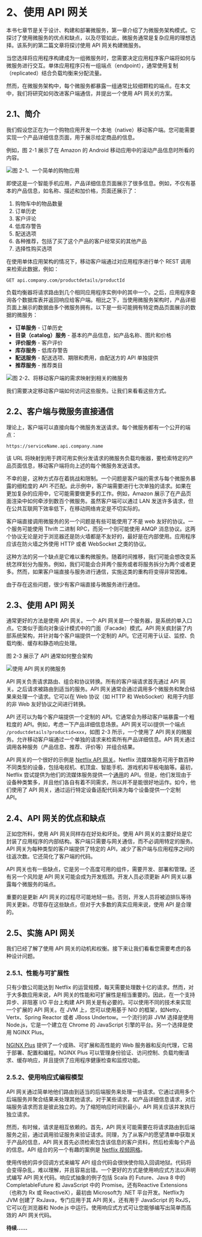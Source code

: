 # 2、使用 API 网关
本书七章节是关于设计、构建和部署微服务，第一章介绍了为微服务架构模式。它探讨了使用微服务的优点和缺点，以及尽管如此，微服务通常是复杂应用的理想选择。该系列的第二篇文章将探讨使用 API 网关构建微服务。

当您选择将应用程序构建成为一组微服务时，您需要决定应用程序客户端将如何与微服务进行交互。单体应用程序只有一组端点（endpoint），通常使用复制（replicated）结合负载均衡来分配流量。

然而，在微服务架构中，每个微服务都暴露一组通常比较细颗粒的端点。在本文中，我们将研究如何改进客户端通信，并提出一个使用 API 网关的方案。

## 2.1、简介
我们假设您正在为一个购物应用开发一个本地（native）移动客户端。您可能需要实现一个产品详细信息页面，用于展示给定商品的信息。

例如，图 2-1 展示了在 Amazon 的 Android 移动应用中的滚动产品信息时所看的内容。

![图 2-1、一个简单的购物应用](https://github.com/oopsguy/microservices-from-design-to-deployment-chinese/blob/master/resources/2-1.png)

即使这是一个智能手机应用，产品详细信息页面展示了很多信息。例如，不仅有基本的产品信息，如名称、描述和加价格，页面还展示了：

1. 购物车中的物品数量
2. 订单历史
3. 客户评论
4. 低库存警告
5. 配送选项
6. 各种推荐，包括了买了这个产品的客户经常买的其他产品
7. 选择性购买选项

在使用单体应用架构的情况下，移动客户端通过对应用程序进行单个 REST 调用来检索此数据，例如：

```
GET api.company.com/productdetails/productId
``` 

负载均衡器将请求路由到几个相同应用程序实例中的其中一个。之后，应用程序查询各个数据库表并返回响应给客户端。相比之下，当使用微服务架构时，产品详细页面上展示的数据由多个微服务拥有。以下是一些可能拥有特定商品页面展示的数据的微服务：

- **订单服务** - 订单历史
- **目录（catalog）服务** - 基本的产品信息，如产品名称、图片和价格
- **评价服务** - 客户评价
- **库存服务** - 低库存警告
- **配送服务** - 配送选项、期限和费用，由配送方的 API 单独提供  
- **推荐服务** - 推荐类目

![图 2-2、将移动客户端的需求映射到相关的微服务](https://github.com/oopsguy/microservices-from-design-to-deployment-chinese/blob/master/resources/2-2.png)

我们需要决定移动客户端如何访问这些服务。让我们来看看这些方式。

## 2.2、客户端与微服务直接通信
理论上，客户端可以直接向每个微服务发送请求。每个微服务都有一个公开的端点：

```
https://serviceName.api.company.name
```
该 URL 将映射到用于跨可用实例分发请求的微服务负载均衡器，要检索特定的产品页面信息，移动客户端将向上述的每个微服务发送请求。

不幸的是，这种方式存在着挑战和限制。一个问题是客户端的需求与每个微服务暴露的细粒度的 API 不匹配。此示例中，客户端需要进行七次单独的请求。如果在更加复杂的应用中，它可能需要做更多的工作。例如，Amazon 展示了在产品页面渲染中如何牵涉到数百个微服务。虽然客户端可以通过 LAN 发送许多请求，但在公共互联网下效率低下，在移动网络肯定是不切实际的。

客户端直接调用微服务的另一个问题是有些可能使用了不是 web 友好的协议。一个服务可能使用 Thrift 二进制 RPC，而另一个则可能使用 AMQP 消息协议。这两个协议无论是对于浏览器还是防火墙都是不友好的，最好是在内部使用。应用程序应该在防火墙之外使用 HTTP 或者 WebSocket 之类的协议。

这种方法的另一个缺点是它难以重构微服务。随着时间推移，我们可能会想改变系统怎样划分为服务。例如，我们可能会合并两个服务或者将服务拆分为两个或者更多。然而，如果客户端直接与服务进行通信，实施这类的重构将变得非常困难。

由于存在这些问题，很少有客户端直接与微服务进行通信。

## 2.3、使用 API 网关
通常更好的方法是使用 API 网关。一个 API 网关是一个服务器，是系统的单入口点。它类似于面向对象设计模式中的门面（Facade）模式。API 网关疯封装了内部系统架构，并针对每个客户端提供一个定制的 API。它还可用于认证、监控、负载均衡、缓存和静态响应处理。

图 2-3 展示了 API 通常如何整合架构

![使用 API 网关的微服务](https://github.com/oopsguy/microservices-from-design-to-deployment-chinese/blob/master/resources/2-3.png)

API 网关负责请求路由、组合和协议转换。所有的客户端请求首先通过 API 网关。之后请求被路由到适当的服务。API 网关通常会通过调用多个微服务和聚合结果来处理一个请求。它可以在 Web 协议（如 HTTP 和 WebSocket）和用于内部的非 Web 友好协议之间进行转换。

API 还可以为每个客户端提供一个定制的 API。它通常会为移动客户端暴露一个粗粒度的 API。例如，考虑一下产品详细信息场景。API 网关可以i提供一个端点 `/productdetails?productid=xxx`，如图 2-3 所示，一个使用了 API 网关的微服务。允许移动客户端通过一个单独的请求来检索所有产品详细信息。API 网关通过调用各种服务（产品信息、推荐、评价等）并组合结果。

API 网关的一个很好的示例是 [Netflix API 网关](http://techblog.netflix.com/2013/02/rxjava-netflix-api.html)。Netflix 流媒体服务可用于数百种不同类型的设备，包括电视机、机顶盒、智能手机、游戏机和平板电脑等。最初，Netflix 尝试提供为他们的流媒体服务提供一个[通用](http://www.programmableweb.com/news/why-rest-keeps-me-night/2012/05/15)的 API。但是，他们发现由于设备种类繁多，并且他们各自有着不同需求，所以并不是能很好地运作。如今，他们使用了 API 网关，通过运行特定设备适配代码来为每个设备提供一个定制 API。

## 2.4、API 网关的优点和缺点
正如您所料，使用 API 网关同样存在好处和坏处。使用 API 网关的主要好处是它封装了应用程序的内部结构。客户端只需要与网关通信，而不必调用特定的服务。API 网关为每种类型的客户端提供了特定的 API，减少了客户端与应用程序之间的往返次数。它还简化了客户端的代码。

API 网关也有一些缺点，它是另一个高度可用的组件，需要开发、部署和管理。还有另一个风险是 API 网关可能会成为开发瓶颈。开发人员必须更新 API 网关以暴露每个微服务的端点。

重要的是更新 API 网关的过程尽可能地轻一些。否则，开发人员将被迫排队等待网关更新。尽管存在这些缺点，但对于大多数的真实应用来说，使用 API 是合理的。

## 2.5、实施 API 网关
我们已经了解了使用 API 网关的动机和权衡。接下来让我们看看您需要考虑的各种设计问题。

### 2.5.1、性能与可扩展性
只有少数公司能达到 Netflix 的运营规模，每天需要处理数十亿的请求。然而，对于大多数应用来说，API 网关的性能和可扩展性是相当重要的。因此，在一个支持异步、非阻塞 I/O 平台上构建 API 网关是有必要的。可以使用不同的技术来实现一个扩展的 API 网关。在 JVM 上，您可以使用基于 NIO 的框架，如Netty、Vertx、Spring Reactor 或者 JBoss Undertow。一个流行的非 JVM 选择是使用 Node.js，它是一个建立在 Chrome 的 JavaScript 引擎的平台。另一个选择是使用 NGINX Plus。

[NGINX Plus](https://www.nginx.com/solutions/api-gateway/) 提供了一个成熟、可扩展和高性能的 Web 服务器和反向代理，它易于部署、配置和编程。NGINX Plus 可以管理身份验证、访问控制、负载均衡请求、缓存响应，并且提供了应用程序健康检查和监控功能。

### 2.5.2、使用响应式编程模型
API 网关通过简单地他们路由到适当的后端服务来处理一些请求。它通过调用多个后端服务并聚合结果来处理其他请求。对于某些请求，如产品详细信息请求，对后端服务请求而言是彼此独立的。为了缩短响应时间到最小，API 网关应该并发执行独立请求。

然而，有时候，请求是相互依赖的。首先，API 网关可能需要在将请求路由到后端服务之前，通过调用验证服务来验证请求。同理，为了从客户的愿望清单中获取关于产品的信息，API 网关首先必须检索包含该信息的客户资料，然后检索每个产品的信息。API 组合的另一个有趣的案例是 [Netflix 视频网格](http://techblog.netflix.com/2013/02/rxjava-netflix-api.html)。

使用传统的异步回调方式来编写 API 组合代码会很快使你陷入回调地狱。代码将会变得杂乱，难以理解，并且容易出错。一个更好的方式是使用响应式方法以声明式编写 API 网关代码。响应式抽象的例子包括 Scala 的 Future、Java 8 中的 CompletableFuture 和 JavaScript 中的 Promise。还有Reactive Extensions（也称为 Rx 或 ReactiveX），最初由 Microsoft为 .NET 平台开发。Netflix为 JVM 创建了 RxJava，专门应用于其 API 网关。还有用于 JavaScript 的 RxJS，它可以在浏览器和 Node.js 中运行。使用响应式方式可让您能够编写出简单而高效的 API 网关代码。

**待续……**